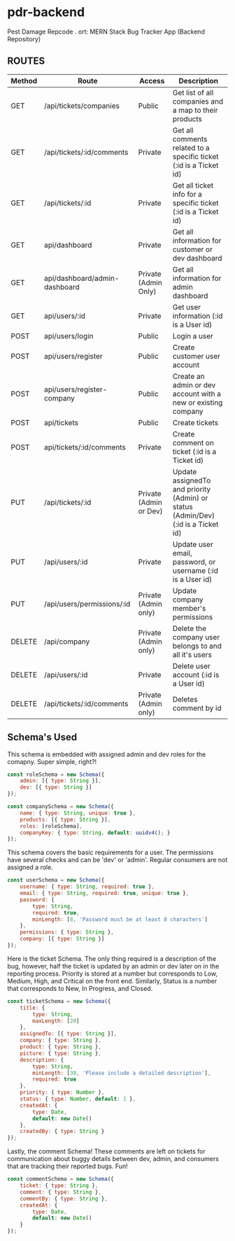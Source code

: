 # pdr-backend

Pest Damage Repcode .
ort: MERN Stack Bug Tracker App (Backend Repository)

## ROUTES

| Method | Route                         | Access                 | Description                                                                       |
| ------ | ----------------------------- | ---------------------- | --------------------------------------------------------------------------------- |
| GET    | /api/tickets/companies        | Public                 | Get list of all companies and a map to their products                             |
| GET    | /api/tickets/:id/comments     | Private                | Get all comments related to a specific ticket (:id is a Ticket id)                |
| GET    | /api/tickets/:id              | Private                | Get all ticket info for a specific ticket (:id is a Ticket id)                    |
| GET    | api/dashboard                 | Private                | Get all information for customer or dev dashboard                                 |
| GET    | api/dashboard/admin-dashboard | Private (Admin Only)   | Get all information for admin dashboard                                           |
| GET    | api/users/:id                 | Private                | Get user information (:id is a User id)                                           |
| POST   | api/users/login               | Public                 | Login a user                                                                      |
| POST   | api/users/register            | Public                 | Create customer user account                                                      |
| POST   | api/users/register-company    | Public                 | Create an admin or dev account with a new or existing company                     |
| POST   | api/tickets                   | Public                 | Create tickets                                                                    |
| POST   | api/tickets/:id/comments      | Private                | Create comment on ticket (:id is a Ticket id)                                     |
| PUT    | /api/tickets/:id              | Private (Admin or Dev) | Update assignedTo and priority (Admin) or status (Admin/Dev) (:id is a Ticket id) |
| PUT    | /api/users/:id                | Private                | Update user email, password, or username (:id is a User id)                       |
| PUT    | /api/users/permissions/:id    | Private (Admin only)   | Update company member's permissions                                               |
| DELETE | /api/company                  | Private (Admin only)   | Delete the company user belongs to and all it's users                             |
| DELETE | /api/users/:id                | Private                | Delete user account (:id is a User id)                                            |
| DELETE | /api/tickets/:id/comments     | Private (Admin only)   | Deletes comment by id                                                             |

## Schema's Used

This schema is embedded with assigned admin and dev roles for the comapny. Super simple, right?!

```js
const roleSchema = new Schema({
    admin: [{ type: String }],
    dev: [{ type: String }]
});

const companySchema = new Schema({
    name: { type: String, unique: true },
    products: [{ type: String }],
    roles: [roleSchema],
    companyKey: { type: String, default: uuidv4(); }
});
```

This schema covers the basic requirements for a user. The permissions have several checks and can be 'dev' or 'admin'. Regular consumers are not assigned a role.

```js
const userSchema = new Schema({
    username: { type: String, required: true },
    email: { type: String, required: true, unique: true },
    password: {
        type: String,
        required: true,
        minLength: [8, 'Password must be at least 8 characters']
    },
    permissions: { type: String },
    company: [{ type: String }]
});
```

Here is the ticket Schema. The only thing required is a description of the bug, however, half the ticket is updated by an admin or dev later on in the reporting process. Priority is stored at a number but corresponds to Low, Medium, High, and Critical on the front end. Similarly, Status is a number that corresponds to New, In Progress, and Closed.

```js
const ticketSchema = new Schema({
    title: {
        type: String,
        maxLength: [20]
    },
    assignedTo: [{ type: String }],
    company: { type: String },
    product: { type: String },
    picture: { type: String },
    description: {
        type: String,
        minLength: [30, 'Please include a detailed description'],
        required: true
    },
    priority: { type: Number },
    status: { type: Number, default: 1 },
    createdAt: {
        type: Date,
        default: new Date()
    },
    createdBy: { type: String }
});
```

Lastly, the comment Schema! These comments are left on tickets for communication about buggy details between dev, admin, and consumers that are tracking their reported bugs. Fun!

```js
const commentSchema = new Schema({
    ticket: { type: String },
    comment: { type: String },
    commentBy: { type: String },
    createdAt: {
        type: Date,
        default: new Date()
    }
});
```
